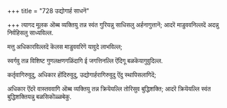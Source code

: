 +++
title = "728 उद्योगार्ह साधनॆ"

+++
त्यागद मूलक ऒब्ब व्यक्तियु तन्न स्वंत गुरियन्नु साधिसलु अर्हनागुत्तानॆ; आदरॆ माडुववनिल्लदॆ अदन्नु निर्वहिसलु साध्यविल्ल.

मत्तु अधिकारविल्लदॆ कॆलस माडुववरिगॆ यावुदे लाभविल्ल;

स्वर्गवु तन्न विशिष्ट गुणलक्षणगळिंदागि ई जगत्तिनल्लि ऎंदिगू बळकॆयागुवुदिल्ल.

कर्तृवागिरुवुदु, अधिकार हॊंदिरुवुदु, उद्योगार्हरागिरुवुदु ऎंदु स्थापिसलागिदॆ;

अधिकार ऎंदरॆ वास्तववागि ऒब्ब व्यक्तियु तन्न क्रियॆयल्लि तोरिसुव बुद्धिशक्ति; आदरॆ क्रियॆयल्लि स्वंत बुद्धिशक्तियन्नु बळसिकॊळ्ळबेकु.


